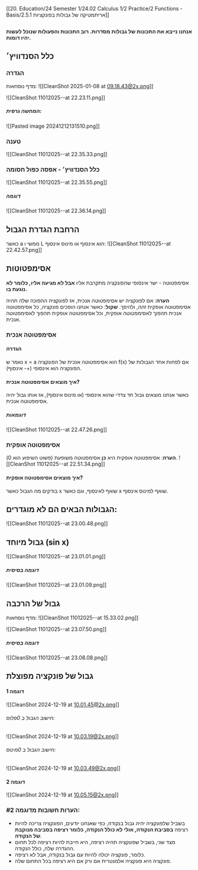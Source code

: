 [[20. Education/24 Semester 1/24.02 Calculus 1/2 Practice/2 Functions - Basis/2.5.1 אריתמטיקה של גבולות בפונקציות]]
```table-of-contents
```
**אנחנו נייבא את התכונות של גבולות מסדרות. רוב התכונות והפעולות שנוכל לעשות יהיו דומות.**
## כלל הסנדוויץ׳
### הגדרה
מדף נוסחאות:
![[CleanShot 2025-01-08 at 09.18.43@2x.png]]

![[CleanShot 11012025--at 22.23.11.png]]
##### המחשה גרפית:
![[Pasted image 20241212131510.png]]
### טענה
![[CleanShot 11012025--at 22.35.33.png]]
### כלל הסנדוויץ׳ - אפסה כפול חסומה
![[CleanShot 11012025--at 22.35.55.png]]
##### דוגמה
![[CleanShot 11012025--at 22.36.14.png]]
## הרחבת הגדרת הגבול
כאשר a ממשי ו L הוא אינסוף או מינוס אינסוף:
![[CleanShot 11012025--at 22.42.57.png]]
## אסימפטוטות
אסימפטוטה - ישר אינסופי שהפונקציה מתקרבת אליו **אבל לא מגיעה אליו, כלומר לא נוגעת בו.**

**הערה**: אם לפונקציה יש אסימפטוטה אנכית, אז לפונקציה ההפוכה שלה תהיה אסימפטוטה אופקית זהה, ולהיפך.
**שקול**: כאשר אנחנו הופכים פונקציה, כל אסימפטוטה אנכית תהפוך לאסימפטוטה אופקית, וכל אסימפטוטה אופקית תהפוך לאסימפטוטה אנכית.
### אסימפטוטה אנכית
#### הגדרה
נאמר ש x = a הוא אסימפטוטה אנכית של הפונקציה f(x) אם לפחות אחד הגבולות של הפונקציה הוא אינסופי (+- אינסוף).
#### איך מוצאים אסימפטוטה אנכית?
כאשר אנחנו מוצאים גבול חד צדדי שהוא אינסופי (או מינוס אינסוף), אז אותו גבול יהיה אסימפטוטה אנכית.
##### דוגמאות
![[CleanShot 11012025--at 22.47.26.png]]
### אסימפטוטה אופקית
**הערה**: אסימפטוטה אופקית היא **כן** אסימפטוטה משופעת (פשוט השיפוע הוא 0).
![[CleanShot 11012025--at 22.51.34.png]]
#### איך מוצאים אסימפטוטה אופקית?
בודקים מה הגבול כאשר x שואף לאינסוף, וגם כאשר x שואף למינוס אינסוף.
## הגבולות הבאים הם לא מוגדרים:
![[CleanShot 11012025--at 23.00.48.png]]
## גבול מיוחד (sin x)
![[CleanShot 11012025--at 23.01.01.png]]
##### דוגמה בסיסית
![[CleanShot 11012025--at 23.01.09.png]]
## גבול של הרכבה
מדף נוסחאות:
![[CleanShot 11012025--at 15.33.02.png]]

![[CleanShot 11012025--at 23.07.50.png]]
##### דוגמה בסיסית
![[CleanShot 11012025--at 23.08.08.png]]
## גבול של פונקציה מפוצלת
#### דוגמה 1
![[CleanShot 2024-12-19 at 10.01.45@2x.png]]
###### חישוב הגבול ב 0פלוס:
![[CleanShot 2024-12-19 at 10.03.19@2x.png]]
###### חישוב הגבול ב 0מינוס:
![[CleanShot 2024-12-19 at 10.03.49@2x.png]]
#### דוגמה 2
![[CleanShot 2024-12-19 at 10.05.15@2x.png]]
### הערות חשובות מדוגמה #2:
- בשביל שלפונקציה יהיה גבול בנקודה, כפי שאנחנו יודעים, הפונקציה צריכה להיות רציפה **בסביבת הנקודה, אולי לא כולל הנקודה, כלומר רציפה בסביבה מנוקבת של הנקודה**.
- מצד שני, בשביל שפונקציה תהיה רציפה, היא חייבת להיות רציפה לכל תחום ההגדרה שלה, כולל הנקודה.
- כלומר, פונקציה יכולה להיות עם גבול בנקודה, אבל לא רציפה.
- פונקציה היא פונקציה אלמנטרית אם ורק אם היא רציפה בכל התחום שלה.